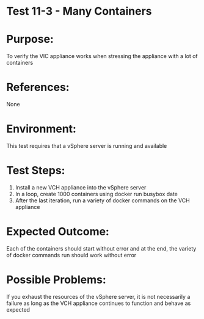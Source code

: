 Test 11-3 - Many Containers
=======

# Purpose:
To verify the VIC appliance works when stressing the appliance with a lot of containers

# References:
None

# Environment:
This test requires that a vSphere server is running and available

# Test Steps:
1. Install a new VCH appliance into the vSphere server
2. In a loop, create 1000 containers using docker run busybox date
3. After the last iteration, run a variety of docker commands on the VCH appliance

# Expected Outcome:
Each of the containers should start without error and at the end, the variety of docker commands run should work without error

# Possible Problems:
If you exhaust the resources of the vSphere server, it is not necessarily a failure as long as the VCH appliance continues to function and behave as expected
